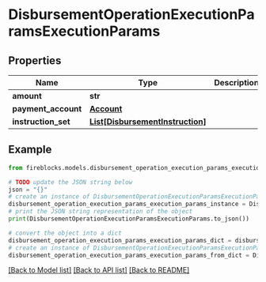 # DisbursementOperationExecutionParamsExecutionParams


## Properties

Name | Type | Description | Notes
------------ | ------------- | ------------- | -------------
**amount** | **str** |  | [optional] 
**payment_account** | [**Account**](Account.md) |  | [optional] 
**instruction_set** | [**List[DisbursementInstruction]**](DisbursementInstruction.md) |  | [optional] 

## Example

```python
from fireblocks.models.disbursement_operation_execution_params_execution_params import DisbursementOperationExecutionParamsExecutionParams

# TODO update the JSON string below
json = "{}"
# create an instance of DisbursementOperationExecutionParamsExecutionParams from a JSON string
disbursement_operation_execution_params_execution_params_instance = DisbursementOperationExecutionParamsExecutionParams.from_json(json)
# print the JSON string representation of the object
print(DisbursementOperationExecutionParamsExecutionParams.to_json())

# convert the object into a dict
disbursement_operation_execution_params_execution_params_dict = disbursement_operation_execution_params_execution_params_instance.to_dict()
# create an instance of DisbursementOperationExecutionParamsExecutionParams from a dict
disbursement_operation_execution_params_execution_params_from_dict = DisbursementOperationExecutionParamsExecutionParams.from_dict(disbursement_operation_execution_params_execution_params_dict)
```
[[Back to Model list]](../README.md#documentation-for-models) [[Back to API list]](../README.md#documentation-for-api-endpoints) [[Back to README]](../README.md)


